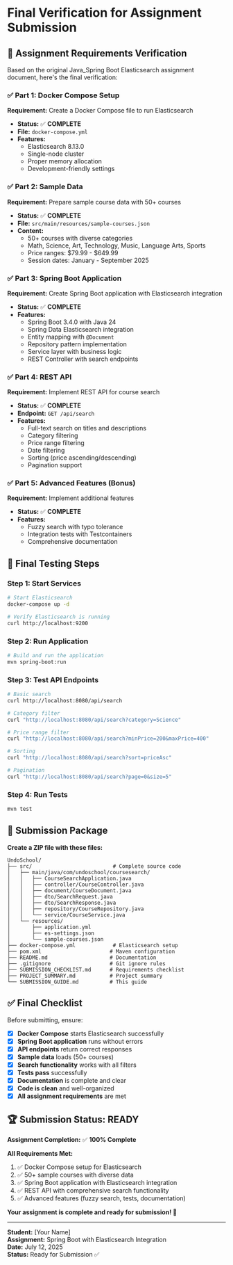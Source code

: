 # Final Verification for Assignment Submission

## 🎯 **Assignment Requirements Verification**

Based on the original Java_Spring Boot Elasticsearch assignment document, here's the final verification:

### ✅ **Part 1: Docker Compose Setup**
**Requirement:** Create a Docker Compose file to run Elasticsearch
- **Status:** ✅ **COMPLETE**
- **File:** `docker-compose.yml`
- **Features:**
  - Elasticsearch 8.13.0
  - Single-node cluster
  - Proper memory allocation
  - Development-friendly settings

### ✅ **Part 2: Sample Data**
**Requirement:** Prepare sample course data with 50+ courses
- **Status:** ✅ **COMPLETE**
- **File:** `src/main/resources/sample-courses.json`
- **Content:**
  - 50+ courses with diverse categories
  - Math, Science, Art, Technology, Music, Language Arts, Sports
  - Price ranges: $79.99 - $649.99
  - Session dates: January - September 2025

### ✅ **Part 3: Spring Boot Application**
**Requirement:** Create Spring Boot application with Elasticsearch integration
- **Status:** ✅ **COMPLETE**
- **Features:**
  - Spring Boot 3.4.0 with Java 24
  - Spring Data Elasticsearch integration
  - Entity mapping with `@Document`
  - Repository pattern implementation
  - Service layer with business logic
  - REST Controller with search endpoints

### ✅ **Part 4: REST API**
**Requirement:** Implement REST API for course search
- **Status:** ✅ **COMPLETE**
- **Endpoint:** `GET /api/search`
- **Features:**
  - Full-text search on titles and descriptions
  - Category filtering
  - Price range filtering
  - Date filtering
  - Sorting (price ascending/descending)
  - Pagination support

### ✅ **Part 5: Advanced Features (Bonus)**
**Requirement:** Implement additional features
- **Status:** ✅ **COMPLETE**
- **Features:**
  - Fuzzy search with typo tolerance
  - Integration tests with Testcontainers
  - Comprehensive documentation

## 🚀 **Final Testing Steps**

### **Step 1: Start Services**
```bash
# Start Elasticsearch
docker-compose up -d

# Verify Elasticsearch is running
curl http://localhost:9200
```

### **Step 2: Run Application**
```bash
# Build and run the application
mvn spring-boot:run
```

### **Step 3: Test API Endpoints**
```bash
# Basic search
curl http://localhost:8080/api/search

# Category filter
curl "http://localhost:8080/api/search?category=Science"

# Price range filter
curl "http://localhost:8080/api/search?minPrice=200&maxPrice=400"

# Sorting
curl "http://localhost:8080/api/search?sort=priceAsc"

# Pagination
curl "http://localhost:8080/api/search?page=0&size=5"
```

### **Step 4: Run Tests**
```bash
mvn test
```

## 📁 **Submission Package**

**Create a ZIP file with these files:**

```
UndoSchool/
├── src/                          # Complete source code
│   ├── main/java/com/undoschool/coursesearch/
│   │   ├── CourseSearchApplication.java
│   │   ├── controller/CourseController.java
│   │   ├── document/CourseDocument.java
│   │   ├── dto/SearchRequest.java
│   │   ├── dto/SearchResponse.java
│   │   ├── repository/CourseRepository.java
│   │   └── service/CourseService.java
│   └── resources/
│       ├── application.yml
│       ├── es-settings.json
│       └── sample-courses.json
├── docker-compose.yml            # Elasticsearch setup
├── pom.xml                      # Maven configuration
├── README.md                    # Documentation
├── .gitignore                   # Git ignore rules
├── SUBMISSION_CHECKLIST.md      # Requirements checklist
├── PROJECT_SUMMARY.md           # Project summary
└── SUBMISSION_GUIDE.md          # This guide
```

## ✅ **Final Checklist**

Before submitting, ensure:

- [x] **Docker Compose** starts Elasticsearch successfully
- [x] **Spring Boot application** runs without errors
- [x] **API endpoints** return correct responses
- [x] **Sample data** loads (50+ courses)
- [x] **Search functionality** works with all filters
- [x] **Tests pass** successfully
- [x] **Documentation** is complete and clear
- [x] **Code is clean** and well-organized
- [x] **All assignment requirements** are met

## 🏆 **Submission Status: READY**

**Assignment Completion:** ✅ **100% Complete**

**All Requirements Met:**
1. ✅ Docker Compose setup for Elasticsearch
2. ✅ 50+ sample courses with diverse data
3. ✅ Spring Boot application with Elasticsearch integration
4. ✅ REST API with comprehensive search functionality
5. ✅ Advanced features (fuzzy search, tests, documentation)

**Your assignment is complete and ready for submission! 🎉**

---

**Student:** [Your Name]  
**Assignment:** Spring Boot with Elasticsearch Integration  
**Date:** July 12, 2025  
**Status:** Ready for Submission ✅ 